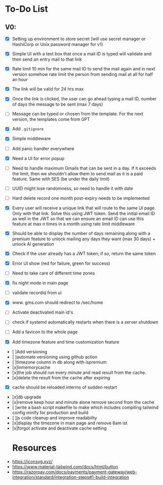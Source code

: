 # To-Do List

## V0:

- [x] Setting up environment to store secret (will use secret manager or HashiCorp or Unix password manager for v1)
- [x] Simple UI with a text box that once a mail ID is typed will validate and then send an entry mail to that link
- [x] Rate limit 10 min for the same mail ID to send the mail again and in next version somehow rate limit the person from sending mail at all for half an hour
- [x] The link will be valid for 24 hrs max
- [x] Once the link is clicked, the user can go ahead typing a mail ID, number of days the message to be sent (max 7 days)
- [ ] Message can be typed or chosen from the template. For the next version, the templates come from GPT
- [x] Add `.gitignore`
- [x] Simple middleware
- [ ] Add panic handler everywhere
- [x] Need a UI for error popup
- [ ] Need to handle maximum Gmails that can be sent in a day. If it exceeds the limit, then we shouldn't allow them to send mail as it is a paid feature. Same with SES (be under the daily limit)
- [ ] UUID might lose randomness, so need to handle it with date
- [ ] Hard delete record one month post-expiry needs to be implemented
- [x] Every user will receive a unique link that will route to the same UI page. Only with that link. Solve this using JWT token. Send the initial email ID as well in the JWT so that we can ensure an email ID can use this feature at max n times in a month using rate limit middleware
  
- [x] Should be able to display the number of days remaining along with a premium feature to unlock mailing any days they want (max 30 days) + unlock AI generation
- [x] Check if the user already has a JWT token; if so, return the same token
- [x] Error UI show (red for failure, green for success)
- [ ] Need to take care of different time zones
- [x] fix night mode in main page
- [ ] validate recordid from ui
- [x] www. gms.com should redirect to /sec/home
- [ ] Activate deactivated main id's
- [ ] check if systemd automatically restarts when there is a server shutdown
- [ ] Add a favicon to the whole page 
- [x] Add timezone feature and time customization feature
- [ ]Add versioning
- [ ]automate versioning using github action
- [ ]timezone column in db along with ispremium
- [x]inmemorycache
- [x]the job should run every minute and read result from the cache. 
- [x]delete the result from the cache after expiring
- [x] cache should be reloaded interms of sudden restart
- [x]db upgrade
- [x]remove keep hour and minute alone remove second from the cache
- [ ]write a bash script makefile to make which includes compiling tailwind config minify for production and build
- [ ]js code cleanup and improve readability
- [x]display the timezone in main page and remove 6am ist
- [x]forgot activate and deactivate cache setting
  <h1>Resources</h1>
-  https://iconsvg.xyz/
-  https://www.material-tailwind.com/docs/html/button
-  https://razorpay.com/docs/payments/payment-gateway/web-integration/standard/integration-steps#1-build-integration

  
